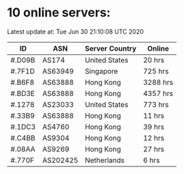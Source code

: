 # 10 online servers:

Latest update at: Tue Jun 30 21:10:08 UTC 2020

| ID | ASN | Server Country | Online |
| -- | --- | -------------- | ------ |
| #.D09B | AS174 | United States | 20 hrs |
| #.7F1D | AS63949 | Singapore | 725 hrs |
| #.B6F8 | AS63888 | Hong Kong | 3288 hrs |
| #.BD3E | AS63888 | Hong Kong | 4357 hrs |
| #.1278 | AS23033 | United States | 773 hrs |
| #.33B9 | AS63888 | Hong Kong | 11 hrs |
| #.1DC3 | AS4760 | Hong Kong | 39 hrs |
| #.C4BB | AS9304 | Hong Kong | 12 hrs |
| #.08AA | AS9269 | Hong Kong | 27 hrs |
| #.770F | AS202425 | Netherlands | 6 hrs |

